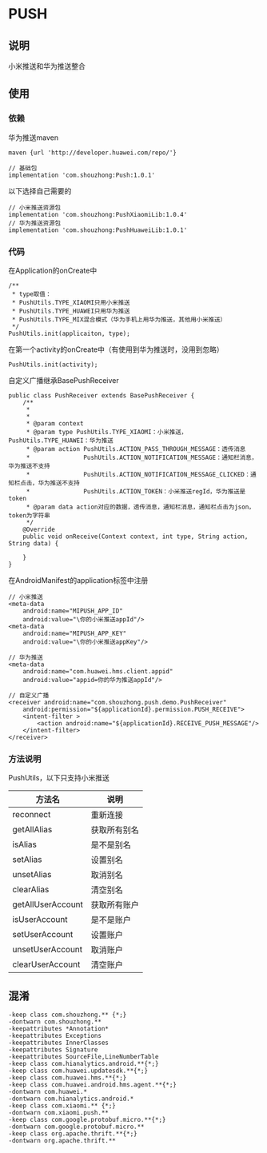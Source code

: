 # PUSH
## 说明
小米推送和华为推送整合
## 使用
### 依赖
华为推送maven
```
maven {url 'http://developer.huawei.com/repo/'}
```
```
// 基础包
implementation 'com.shouzhong:Push:1.0.1'
```
以下选择自己需要的
```
// 小米推送资源包
implementation 'com.shouzhong:PushXiaomiLib:1.0.4'
// 华为推送资源包
implementation 'com.shouzhong:PushHuaweiLib:1.0.1'
```
### 代码
在Application的onCreate中
```
/**
 * type取值：
 * PushUtils.TYPE_XIAOMI只用小米推送
 * PushUtils.TYPE_HUAWEI只用华为推送
 * PushUtils.TYPE_MIX混合模式（华为手机上用华为推送，其他用小米推送）
 */
PushUtils.init(applicaiton, type);
```
在第一个activity的onCreate中（有使用到华为推送时，没用到忽略）
```
PushUtils.init(activity);
```
自定义广播继承BasePushReceiver
```
public class PushReceiver extends BasePushReceiver {
    /**
     *
     *
     * @param context
     * @param type PushUtils.TYPE_XIAOMI：小米推送，PushUtils.TYPE_HUAWEI：华为推送
     * @param action PushUtils.ACTION_PASS_THROUGH_MESSAGE：透传消息
     *               PushUtils.ACTION_NOTIFICATION_MESSAGE：通知栏消息，华为推送不支持
     *               PushUtils.ACTION_NOTIFICATION_MESSAGE_CLICKED：通知栏点击，华为推送不支持
     *               PushUtils.ACTION_TOKEN：小米推送regId，华为推送是token
     * @param data action对应的数据，透传消息，通知栏消息，通知栏点击为json，token为字符串
     */
    @Override
    public void onReceive(Context context, int type, String action, String data) {

    }
}
```
在AndroidManifest的application标签中注册
```
// 小米推送
<meta-data
    android:name="MIPUSH_APP_ID"
    android:value="\你的小米推送appId"/>
<meta-data
    android:name="MIPUSH_APP_KEY"
    android:value="\你的小米推送appKey"/>

// 华为推送
<meta-data
    android:name="com.huawei.hms.client.appid"
    android:value="appid=你的华为推送appId"/>

// 自定义广播
<receiver android:name="com.shouzhong.push.demo.PushReceiver"
    android:permission="${applicationId}.permission.PUSH_RECEIVE">
    <intent-filter >
        <action android:name="${applicationId}.RECEIVE_PUSH_MESSAGE"/>
    </intent-filter>
</receiver>
```
### 方法说明

PushUtils，以下只支持小米推送

方法名 | 说明
------------ | -------------
reconnect | 重新连接
getAllAlias | 获取所有别名
isAlias | 是不是别名
setAlias | 设置别名
unsetAlias | 取消别名
clearAlias | 清空别名
getAllUserAccount | 获取所有账户
isUserAccount | 是不是账户
setUserAccount | 设置账户
unsetUserAccount | 取消账户
clearUserAccount | 清空账户

## 混淆
```
-keep class com.shouzhong.** {*;}
-dontwarn com.shouzhong.**
-keepattributes *Annotation*
-keepattributes Exceptions
-keepattributes InnerClasses
-keepattributes Signature
-keepattributes SourceFile,LineNumberTable
-keep class com.hianalytics.android.**{*;}
-keep class com.huawei.updatesdk.**{*;}
-keep class com.huawei.hms.**{*;}
-keep class com.huawei.android.hms.agent.**{*;}
-dontwarn com.huawei.*
-dontwarn com.hianalytics.android.*
-keep class com.xiaomi.** {*;}
-dontwarn com.xiaomi.push.**
-keep class com.google.protobuf.micro.**{*;}
-dontwarn com.google.protobuf.micro.**
-keep class org.apache.thrift.**{*;}
-dontwarn org.apache.thrift.**
```